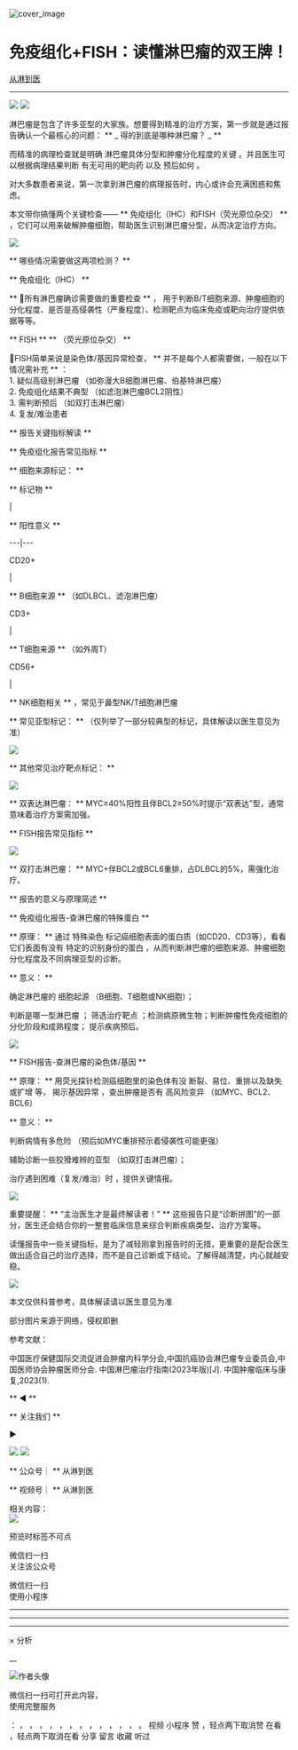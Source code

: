 ![cover_image](https://mmbiz.qpic.cn/sz_mmbiz_jpg/BFvlLTynkCialUVJLVpwGEyHrQAYK4j6PYibjRNaPSZZULiaHQawobCWPeGSUyZMiazdWAs2r1VyvHs2psMy7O4sAw/0?wx_fmt=jpeg)

#  免疫组化+FISH：读懂淋巴瘤的双王牌！

[ 从淋到医 ](javascript:void\(0\);)

__ _ _ _ _

![](https://mmbiz.qpic.cn/sz_mmbiz_png/BFvlLTynkCialUVJLVpwGEyHrQAYK4j6PtGjNhbq98hfxXhJ8JFxBhSDtkn5c2vIALmfSJyjGPnmBUQBtCwwYAg/640?wx_fmt=png&from=appmsg)
![](https://mmbiz.qpic.cn/sz_mmbiz_jpg/BFvlLTynkCialUVJLVpwGEyHrQAYK4j6PwFK5o8PTJviczJBJ71aUnoVVEsicE5Lr3xGZxTzSLBBCH7qzbGDN76jA/640?wx_fmt=jpeg&from=appmsg)

淋巴瘤是包含了许多亚型的大家族。想要得到精准的治疗方案，第一步就是通过报告确认一个最核心的问题：  ** _ 得的到底是哪种淋巴瘤？  _ **

而精准的病理检查就是明确  淋巴瘤具体分型和肿瘤分化程度的关键  。并且医生可以根据病理结果判断  有无可用的靶向药  以及  预后如何  。

  

对大多数患者来说，第一次拿到淋巴瘤的病理报告时，内心或许会充满困惑和焦虑。

本文带你搞懂两个关键检查——  ** 免疫组化（IHC）和FISH（荧光原位杂交）  **
，它们可以用来破解肿瘤细胞，帮助医生识别淋巴瘤分型，从而决定治疗方向。

![](https://mmbiz.qpic.cn/sz_mmbiz_png/BFvlLTynkCialUVJLVpwGEyHrQAYK4j6Pib1VrUzsaj5ygibHVQCQgxvrq6KfL8Jwj9m0KmXDwXxPrRicVxRNnhm8g/640?wx_fmt=png&from=appmsg)

  

  

** 哪些情况需要做这两项检测？  **

  

** 免疫组化（IHC）  **

** 🧫所有淋巴瘤确诊需要做的重要检查  ** ，
用于判断B/T细胞来源、肿瘤细胞的分化程度、是否是高侵袭性（严重程度）、检测靶点为临床免疫或靶向治疗提供依据等等。

** FISH  ** ** （荧光原位杂交）  **

🧬FISH简单来说是染色体/基因异常检查，  ** 并不是每个人都需要做，一般在以下情况需补充  ** ：  
1\.  疑似高级别淋巴瘤  （如弥漫大B细胞淋巴瘤、伯基特淋巴瘤）  
2\.  免疫组化结果不典型  （如滤泡淋巴瘤BCL2阴性）  
3\.  需判断预后  （如双打击淋巴瘤）  
4\.  复发/难治患者

** 报告关键指标解读  **

  

** 免疫组化报告常见指标  **

** 细胞来源标记：  **

** 标记物  **

|

** 阳性意义  **  
  
---|---  
  
CD20+

|

** B细胞来源  ** （如DLBCL、滤泡淋巴瘤）  
  
CD3+

|

** T细胞来源  ** （如外周T）  
  
CD56+

|

** NK细胞相关  ** ，常见于鼻型NK/T细胞淋巴瘤  
  
  

** 常见亚型标记：  ** （仅列举了一部分较典型的标记，具体解读以医生意见为准）

![](https://mmbiz.qpic.cn/sz_mmbiz_png/BFvlLTynkCialUVJLVpwGEyHrQAYK4j6PMR4sZZzsX3sheJGVbzOSgQkbdByKibM8UCNcdQhcgGby5CutK6zP13g/640?wx_fmt=png&from=appmsg)

  

** 其他常见治疗靶点标记：  **

![](https://mmbiz.qpic.cn/sz_mmbiz_png/BFvlLTynkCialUVJLVpwGEyHrQAYK4j6P5wSVTZicfPSicE6ODo8CAHh7ZrK38hYbyxuibOPQbcgsVpp19JIEleYiaQ/640?wx_fmt=png&from=appmsg)

** 双表达淋巴瘤：  ** MYC≥40%阳性且伴BCL2≥50%时提示“双表达”型，通常意味着治疗方案需加强。

** FISH报告常见指标  **

![](https://mmbiz.qpic.cn/sz_mmbiz_png/BFvlLTynkCialUVJLVpwGEyHrQAYK4j6Pj5akRX6e9hibKEkrQ98ILlYgfmf7VyvPGjAiaevTib2pb0nKOR0fSE1mw/640?wx_fmt=png&from=appmsg)

** 双打击淋巴瘤：  ** MYC+伴BCL2或BCL6重排，占DLBCL的5%，需强化治疗。

** 报告的意义与原理简述  **

  

** 免疫组化报告-查淋巴瘤的特殊蛋白  **

  

** 原理：  ** 通过  特殊染色  标记癌细胞表面的蛋白质（如CD20、CD3等），看看它们表面有没有  特定的识别身份的蛋白
，从而判断淋巴瘤的细胞来源、肿瘤细胞分化程度及不同病理亚型的诊断。

** 意义：  **

确定淋巴瘤的  细胞起源  （B细胞、T细胞或NK细胞）；

判断是哪一型淋巴瘤  ；  筛选治疗靶点  ；检测病原微生物；判断肿瘤性免疫细胞的分化阶段和成熟程度；  提示疾病预后。

![](https://mmbiz.qpic.cn/sz_mmbiz_png/BFvlLTynkCialUVJLVpwGEyHrQAYK4j6PGeeiaIF9vvMdHatfA5RuicJFFk3eK60NkniaNrI7ucD6n2Bton7rWqV7w/640?wx_fmt=png&from=appmsg)

  

** FISH报告-查淋巴瘤的染色体/基因  **

  

** 原理：  ** 用荧光探针检测癌细胞里的染色体有没  断裂、易位、重排以及缺失或扩增  等，  揭示基因异常  ，查出肿瘤是否有  高风险变异
（如MYC、BCL2、BCL6）

** 意义：  **

判断病情有多危险  （预后如MYC重排预示着侵袭性可能更强）

辅助诊断一些狡猾难辨的亚型  （如双打击淋巴瘤）；

治疗遇到困难（复发/难治）时  ，提供关键情报。

![](https://mmbiz.qpic.cn/sz_mmbiz_png/BFvlLTynkCialUVJLVpwGEyHrQAYK4j6PiayD9OMlzEEhYFFa5gZOvKpxUr9v1DibpqAMXRBlp3ibqv0q4BYSexVLg/640?wx_fmt=png&from=appmsg)

  

重要提醒：  ** “主治医生才是最终解读者！”  ** 这些报告只是“诊断拼图”的一部分，医生还会结合你的一整套临床信息来综合判断疾病类型、治疗方案等。

读懂报告中一些关键指标，是为了减轻刚拿到报告时的无措，更重要的是配合医生做出适合自己的治疗选择，而不是自己诊断或下结论。了解得越清楚，内心就越安稳。

  

  

  

![](https://mmbiz.qpic.cn/sz_mmbiz_png/BFvlLTynkCialUVJLVpwGEyHrQAYK4j6PVQH9lrPbUBm5n7YL3cTw85AjgFGoJGJIWslH72f8C4HBlSNlNEVotw/640?wx_fmt=png&from=appmsg)  

  

本文仅供科普参考，具体解读请以医生意见为准

部分图片来源于网络，侵权即删

  

  

  

参考文献：

中国医疗保健国际交流促进会肿瘤内科学分会,中国抗癌协会淋巴瘤专业委员会,中国医师协会肿瘤医师分会. 中国淋巴瘤治疗指南(2023年版)[J].
中国肿瘤临床与康复,2023(1).

  

** ◀  **

** 关注我们  **

▶

![](https://mmbiz.qpic.cn/sz_mmbiz_png/BFvlLTynkCialUVJLVpwGEyHrQAYK4j6PBXW84yAYA1kG67coL1HxZXcbkALzBqJ3D4G92HqywqTNzcUAN5h4Qg/640?wx_fmt=png&from=appmsg)
![](https://mmbiz.qpic.cn/sz_mmbiz_jpg/BFvlLTynkCialUVJLVpwGEyHrQAYK4j6PFaUVh9oiaXicS46KWnC7GDoDBtyJGmKqYVue2Guk66EwBvPHHqz8V5Ag/640?wx_fmt=jpeg&from=appmsg)

** 公众号｜  ** 从淋到医

** 视频号｜  ** 从淋到医

  

  

相关内容：  
[
![](https://mmbiz.qpic.cn/sz_mmbiz_jpg/BFvlLTynkCia8F2ctv2g1vib7Oojr3WuTic7iaibyRvT8OS02xGtvSFmhbxJczyeRhSe9XqYgqOzFOdPmbIXuJn2w1w/640?wx_fmt=jpeg&from=appmsg)
](https://mp.weixin.qq.com/s?__biz=MzkxMzY3NDE4Nw==&mid=2247486824&idx=1&sn=5248bd854054c60b1f24ecd573533d2b&scene=21#wechat_redirect)

  

  

预览时标签不可点

微信扫一扫  
关注该公众号



微信扫一扫  
使用小程序

****



****



****



×  分析

__

![作者头像](http://mmbiz.qpic.cn/sz_mmbiz_png/BFvlLTynkCgC7M4QlnM5XHPXMD0ibm904n1wIZtmtFiaiaWSHMzJ7ExSkJl2krEPlDnMZlT4U1icvLe95w03j8iaxog/0?wx_fmt=png)

微信扫一扫可打开此内容，  
使用完整服务

：  ，  ，  ，  ，  ，  ，  ，  ，  ，  ，  ，  ，  。  视频  小程序  赞  ，轻点两下取消赞  在看  ，轻点两下取消在看
分享  留言  收藏  听过

